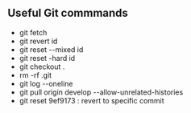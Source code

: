 ## Useful Git commmands

- git fetch
- git revert id
- git reset --mixed id
- git reset -hard id
- git checkout .
- rm -rf .git
- git log --oneline
- git pull origin develop --allow-unrelated-histories
- git reset 9ef9173 : revert to specific commit
